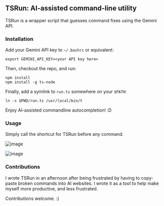 ## TSRun: AI-assisted command-line utility ##

TSRun is a wrapper script that guesses command fixes using the Gemini API.

### Installation ###

Add your Gemini API key to `~/.bashrc` or equivalent:

```shell
export GEMINI_API_KEY=<your API key here>
```

Then, checkout the repo, and run:

```shell
npm install
npm install -g ts-node
```

Finally, add a symlink to `run.ts` somewhere on your `$PATH`:

```shell
ln -s $PWD/run.ts /usr/local/bin/t
```

Enjoy AI-assisted commandline autocompletion! :D

### Usage ###

Simply call the shortcut for TSRun before any command.

![image](https://github.com/user-attachments/assets/53cfab2e-97d2-45ef-8f4b-6ce8034646e2)

![image](https://github.com/user-attachments/assets/1ec43204-ff79-4800-b2f7-7759c8eb5a08)

### Contributions ###

I wrote TSRun in an afternoon after being frustrated by having to copy-paste
broken commands into AI websites. I wrote it as a tool to help make myself more
productive, and less frustrated.

Contributions welcome. :)

